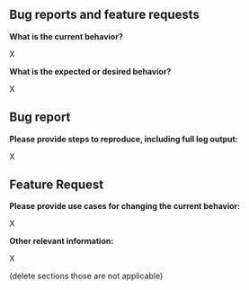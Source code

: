 ## Bug reports and feature requests 

**What is the current behavior?**

X


**What is the expected or desired behavior?**

X

## Bug report

**Please provide steps to reproduce, including full log output:**

X

## Feature Request

**Please provide use cases for changing the current behavior:**

X

**Other relevant information:**

X

(delete sections those are not applicable)
